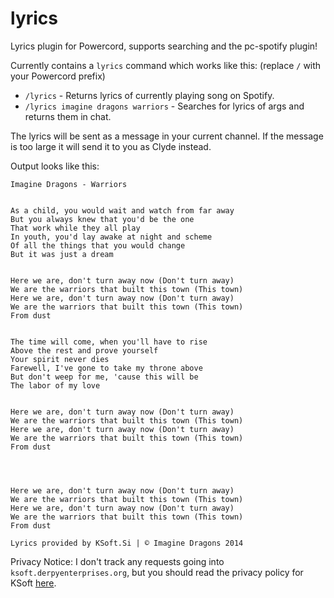 # lyrics
Lyrics plugin for Powercord, supports searching and the pc-spotify plugin!

Currently contains a ``lyrics`` command which works like this: (replace ``/`` with your Powercord prefix)
* ``/lyrics`` - Returns lyrics of currently playing song on Spotify.
* ``/lyrics imagine dragons warriors`` - Searches for lyrics of args and returns them in chat.

The lyrics will be sent as a message in your current channel. If the message is too large it will send it to you as Clyde instead.

Output looks like this:
```
Imagine Dragons - Warriors


As a child, you would wait and watch from far away
But you always knew that you'd be the one
That work while they all play
In youth, you'd lay awake at night and scheme
Of all the things that you would change
But it was just a dream


Here we are, don't turn away now (Don't turn away)
We are the warriors that built this town (This town)
Here we are, don't turn away now (Don't turn away)
We are the warriors that built this town (This town)
From dust


The time will come, when you'll have to rise
Above the rest and prove yourself
Your spirit never dies
Farewell, I've gone to take my throne above
But don't weep for me, 'cause this will be
The labor of my love


Here we are, don't turn away now (Don't turn away)
We are the warriors that built this town (This town)
Here we are, don't turn away now (Don't turn away)
We are the warriors that built this town (This town)
From dust




Here we are, don't turn away now (Don't turn away)
We are the warriors that built this town (This town)
Here we are, don't turn away now (Don't turn away)
We are the warriors that built this town (This town)
From dust

Lyrics provided by KSoft.Si | © Imagine Dragons 2014
```
Privacy Notice: I don't track any requests going into ``ksoft.derpyenterprises.org``, but you should read the privacy policy for KSoft [here](https://api.ksoft.si/terms-and-privacy/). 
